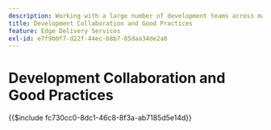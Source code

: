 ```yaml
---
description: Working with a large number of development teams across many projects and organizations we found that it is useful to collect some of our insights. Some of those are related to AEM, but the majority are related to general purpose frontend development or are just general guidelines on how to collaborate in a team of developers.
title: Development Collaboration and Good Practices
feature: Edge Delivery Services
exl-id: e7f9b0f7-d22f-44ec-b8b7-85daa34de2a0
---
```

# Development Collaboration and Good Practices

{{$include fc730cc0-8dc1-46c8-8f3a-ab7185d5e14d}}
